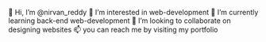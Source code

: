 👋 Hi, I’m @nirvan_reddy
👀 I’m interested in web-development
🌱 I’m currently learning back-end web-development
💞️ I’m looking to collaborate on designing websites
📫 you can reach me by visiting my portfolio
